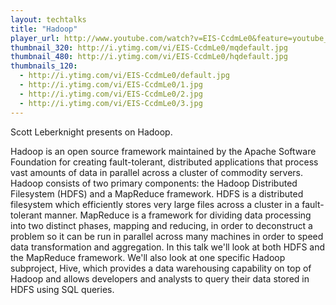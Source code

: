 ```yaml
---
layout: techtalks
title: "Hadoop"
player_url: http://www.youtube.com/watch?v=EIS-CcdmLe0&feature=youtube_gdata_player
thumbnail_320: http://i.ytimg.com/vi/EIS-CcdmLe0/mqdefault.jpg
thumbnail_480: http://i.ytimg.com/vi/EIS-CcdmLe0/hqdefault.jpg
thumbnails_120: 
  - http://i.ytimg.com/vi/EIS-CcdmLe0/default.jpg
  - http://i.ytimg.com/vi/EIS-CcdmLe0/1.jpg
  - http://i.ytimg.com/vi/EIS-CcdmLe0/2.jpg
  - http://i.ytimg.com/vi/EIS-CcdmLe0/3.jpg
---
```

Scott Leberknight presents on Hadoop.

Hadoop is an open source framework maintained by the Apache Software Foundation for creating fault-tolerant, distributed applications that process vast amounts of data in parallel across a cluster of commodity servers. Hadoop consists of two primary components: the Hadoop Distributed Filesystem (HDFS) and a MapReduce framework. HDFS is a distributed filesystem which efficiently stores very large files across a cluster in a fault-tolerant manner. MapReduce is a framework for dividing data processing into two distinct phases, mapping and reducing, in order to deconstruct a problem so it can be run in parallel across many machines in order to speed data transformation and aggregation. In this talk we'll look at both HDFS and the MapReduce framework. We'll also look at one specific Hadoop subproject, Hive, which provides a data warehousing capability on top of Hadoop and allows developers and analysts to query their data stored in HDFS using SQL queries.
